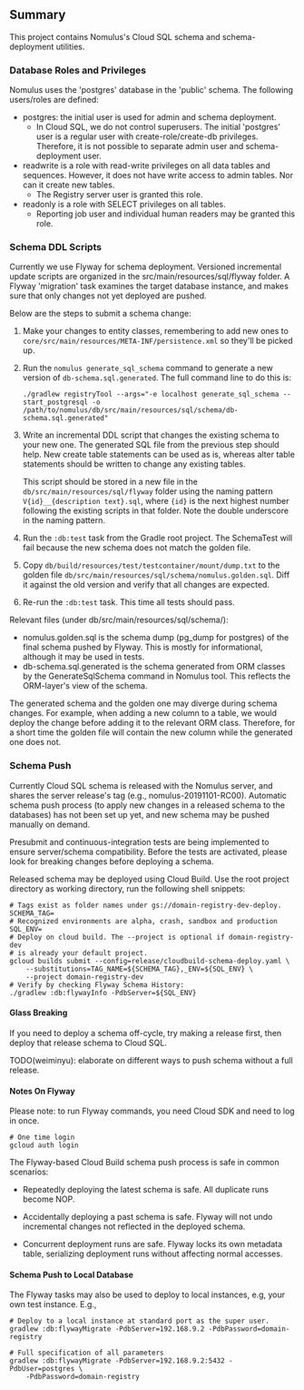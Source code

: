 ## Summary

This project contains Nomulus's Cloud SQL schema and schema-deployment
utilities.

### Database Roles and Privileges

Nomulus uses the 'postgres' database in the 'public' schema. The following
users/roles are defined:

*   postgres: the initial user is used for admin and schema deployment.
    *   In Cloud SQL, we do not control superusers. The initial 'postgres' user
        is a regular user with create-role/create-db privileges. Therefore, it
        is not possible to separate admin user and schema-deployment user.
*   readwrite is a role with read-write privileges on all data tables and
    sequences. However, it does not have write access to admin tables. Nor can
    it create new tables.
    *   The Registry server user is granted this role.
*   readonly is a role with SELECT privileges on all tables.
    *   Reporting job user and individual human readers may be granted this
        role.

### Schema DDL Scripts

Currently we use Flyway for schema deployment. Versioned incremental update
scripts are organized in the src/main/resources/sql/flyway folder. A Flyway
'migration' task examines the target database instance, and makes sure that only
changes not yet deployed are pushed.

Below are the steps to submit a schema change:

1.  Make your changes to entity classes, remembering to add new ones to
    `core/src/main/resources/META-INF/persistence.xml` so they'll be picked up.
2.  Run the `nomulus generate_sql_schema` command to generate a new version of
    `db-schema.sql.generated`. The full command line to do this is:

    `./gradlew registryTool --args="-e localhost generate_sql_schema
    --start_postgresql -o
    /path/to/nomulus/db/src/main/resources/sql/schema/db-schema.sql.generated"`

3.  Write an incremental DDL script that changes the existing schema to your new
    one. The generated SQL file from the previous step should help. New create
    table statements can be used as is, whereas alter table statements should be
    written to change any existing tables.

    This script should be stored in a new file in the
    `db/src/main/resources/sql/flyway` folder using the naming pattern
    `V{id}__{description text}.sql`, where `{id}` is the next highest number
    following the existing scripts in that folder. Note the double underscore in
    the naming pattern.

4.  Run the `:db:test` task from the Gradle root project. The SchemaTest will
    fail because the new schema does not match the golden file.

5.  Copy `db/build/resources/test/testcontainer/mount/dump.txt` to the golden
    file `db/src/main/resources/sql/schema/nomulus.golden.sql`. Diff it against
    the old version and verify that all changes are expected.

6.  Re-run the `:db:test` task. This time all tests should pass.

Relevant files (under db/src/main/resources/sql/schema/):

*   nomulus.golden.sql is the schema dump (pg_dump for postgres) of the final
    schema pushed by Flyway. This is mostly for informational, although it may
    be used in tests.
*   db-schema.sql.generated is the schema generated from ORM classes by the
    GenerateSqlSchema command in Nomulus tool. This reflects the ORM-layer's
    view of the schema.

The generated schema and the golden one may diverge during schema changes. For
example, when adding a new column to a table, we would deploy the change before
adding it to the relevant ORM class. Therefore, for a short time the golden file
will contain the new column while the generated one does not.

### Schema Push

Currently Cloud SQL schema is released with the Nomulus server, and shares the
server release's tag (e.g., nomulus-20191101-RC00). Automatic schema push
process (to apply new changes in a released schema to the databases) has not
been set up yet, and new schema may be pushed manually on demand.

Presubmit and continuous-integration tests are being implemented to ensure
server/schema compatibility. Before the tests are activated, please look for
breaking changes before deploying a schema.

Released schema may be deployed using Cloud Build. Use the root project
directory as working directory, run the following shell snippets:

```shell
# Tags exist as folder names under gs://domain-registry-dev-deploy.
SCHEMA_TAG=
# Recognized environments are alpha, crash, sandbox and production
SQL_ENV=
# Deploy on cloud build. The --project is optional if domain-registry-dev
# is already your default project.
gcloud builds submit --config=release/cloudbuild-schema-deploy.yaml \
    --substitutions=TAG_NAME=${SCHEMA_TAG},_ENV=${SQL_ENV} \
    --project domain-registry-dev
# Verify by checking Flyway Schema History:
./gradlew :db:flywayInfo -PdbServer=${SQL_ENV}
```

#### Glass Breaking

If you need to deploy a schema off-cycle, try making a release first, then
deploy that release schema to Cloud SQL.

TODO(weiminyu): elaborate on different ways to push schema without a full
release.

#### Notes On Flyway

Please note: to run Flyway commands, you need Cloud SDK and need to log in once.

```shell
# One time login
gcloud auth login
```

The Flyway-based Cloud Build schema push process is safe in common scenarios:

*   Repeatedly deploying the latest schema is safe. All duplicate runs become
    NOP.

*   Accidentally deploying a past schema is safe. Flyway will not undo
    incremental changes not reflected in the deployed schema.

*   Concurrent deployment runs are safe. Flyway locks its own metadata table,
    serializing deployment runs without affecting normal accesses.

#### Schema Push to Local Database

The Flyway tasks may also be used to deploy to local instances, e.g, your own
test instance. E.g.,

```shell
# Deploy to a local instance at standard port as the super user.
gradlew :db:flywayMigrate -PdbServer=192.168.9.2 -PdbPassword=domain-registry

# Full specification of all parameters
gradlew :db:flywayMigrate -PdbServer=192.168.9.2:5432 -PdbUser=postgres \
    -PdbPassword=domain-registry
```
